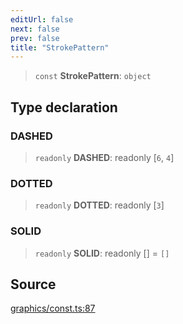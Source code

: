 ```yaml
---
editUrl: false
next: false
prev: false
title: "StrokePattern"
---
```


> `const` **StrokePattern**: `object`

## Type declaration

### DASHED

> `readonly` **DASHED**: readonly [`6`, `4`]

### DOTTED

> `readonly` **DOTTED**: readonly [`3`]

### SOLID

> `readonly` **SOLID**: readonly [] = `[]`

## Source

[graphics/const.ts:87](https://github.com/dgmjs/dgmjs/blob/main/packages/core/src/graphics/const.ts#L87)
